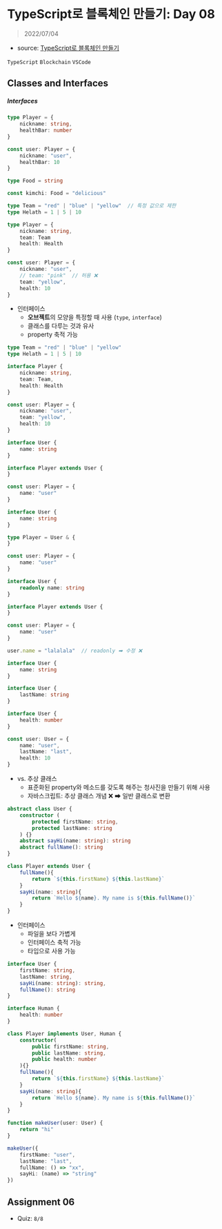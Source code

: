 # TypeScript로 블록체인 만들기: Day 08

> 2022/07/04

- source: [TypeScript로 블록체인 만들기](https://nomadcoders.co/typescript-for-beginners)

`TypeScript` `Blockchain` `VSCode`



## Classes and Interfaces

##### Interfaces

```typescript
type Player = {
    nickname: string,
    healthBar: number
}

const user: Player = {
    nickname: "user",
    healthBar: 10
}

type Food = string

const kimchi: Food = "delicious"
```

```typescript
type Team = "red" | "blue" | "yellow"  // 특정 값으로 제한
type Helath = 1 | 5 | 10

type Player = {
    nickname: string,
    team: Team
    health: Health
}

const user: Player = {
    nickname: "user",
    // team: "pink"  // 허용 ❌
    team: "yellow",
    health: 10
}
```



- 인터페이스
  - **오브젝트**의 모양을 특정할 때 사용 (`type`, `interface`)
  - 클래스를 다루는 것과 유사
  - property 축적 가능

```typescript
type Team = "red" | "blue" | "yellow"  
type Helath = 1 | 5 | 10

interface Player {
    nickname: string,
    team: Team,
    health: Health
}

const user: Player = {
    nickname: "user",
    team: "yellow",
    health: 10
}
```

```typescript
interface User {
    name: string
}

interface Player extends User {    
}

const user: Player = {
    name: "user"
}
```

```typescript
interface User {
    name: string
}

type Player = User & {
}

const user: Player = {
    name: "user"
}
```

```typescript
interface User {
    readonly name: string
}

interface Player extends User {    
}

const user: Player = {
    name: "user"
}

user.name = "lalalala"  // readonly ➡ 수정 ❌
```

```typescript
interface User {
    name: string
}

interface User {
    lastName: string
}

interface User {
    health: number
}

const user: User = {
    name: "user",
    lastName: "last",
    health: 10
}
```



- vs. 추상 클래스
  - 표준화된 property와 메소드를 갖도록 해주는 청사진을 만들기 위해 사용
  - 자바스크립트: 추상 클래스 개념 ❌ ➡ 일반 클래스로 변환

```typescript
abstract class User {
    constructor (
        protected firstName: string,
        protected lastName: string
    ) {}
    abstract sayHi(name: string): string
    abstract fullName(): string
}

class Player extends User {
    fullName(){
        return `${this.firstName} ${this.lastName}`
    }
    sayHi(name: string){
        return `Hello ${name}. My name is ${this.fullName()}`
    }
}
```

- 인터페이스
  - 파일을 보다 가볍게
  - 인터페이스 축적 가능
  - 타입으로 사용 가능

```typescript
interface User {
    firstName: string,
    lastName: string,
    sayHi(name: string): string,
    fullName(): string
}

interface Human {
    health: number
}

class Player implements User, Human {
    constructor(
    	public firstName: string,
        public lastName: string,
        public health: number
    ){}
    fullName(){
        return `${this.firstName} ${this.lastName}`
    }
    sayHi(name: string){
        return `Hello ${name}. My name is ${this.fullName()}`
    }
}

function makeUser(user: User) {
    return "hi"
}

makeUser({
    firstName: "user",
    lastName: "last",
    fullName: () => "xx",
    sayHi: (name) => "string"
})
```



## Assignment 06

- Quiz: `8/8`

